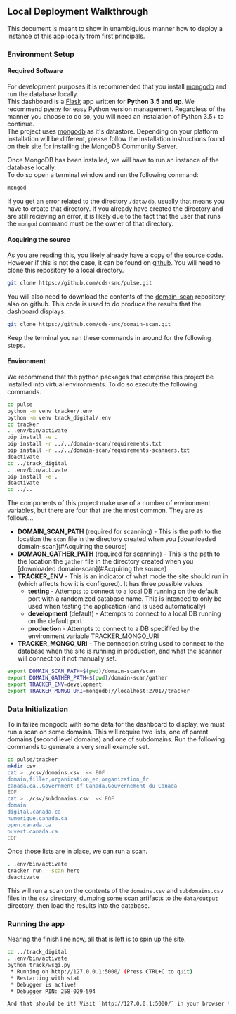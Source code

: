 ## Local Deployment Walkthrough

This document is meant to show in unambiguious manner how to deploy a instance of this app locally from first principals.

### Environment Setup

#### Required Software

For development purposes it is recommended that you install [mongodb](https://www.mongodb.com/) and run the database locally.  
This dashboard is a [Flask](http://flask.pocoo.org/) app written for **Python 3.5 and up**. We recommend [pyenv](https://github.com/pyenv/pyenv) for easy Python version management. Regardless of the manner you choose to do so, you will need an instalation of Python 3.5+ to continue.  
The project uses [mongodb](https://www.mongodb.com/) as it's datastore. Depending on your platform installation will be different, please follow the installation instructions found on their site for installing the MongoDB Community Server.

Once MongoDB has been installed, we will have to run an instance of the database locally.  
To do so open a terminal window and run the following command:
```bash
mongod
```

If you get an error related to the directory `/data/db`, usually that means you have to create that directory. If you already have created the directory and are still recieving an error, it is likely due to the fact that the user that runs the `mongod` command must be the owner of that directory.


#### Acquiring the source

As you are reading this, you likely already have a copy of the source code. However if this is not the case, it can be found on [github](https://github.com/cds-snc/pulse). You will need to clone this repository to a local directory.
```bash
git clone https://github.com/cds-snc/pulse.git
```

You will also need to download the contents of the [domain-scan](https://github.com/cds-snc/domain-scan) repository, also on github. This code is used to do produce the results that the dashboard displays.
```bash
git clone https://github.com/cds-snc/domain-scan.git
```

Keep the terminal you ran these commands in around for the following steps.

#### Environment

We recommend that the python packages that comprise this project be installed into virtual environments. To do so execute the following commands.
```bash
cd pulse
python -m venv tracker/.env
python -m venv track_digital/.env
cd tracker
. .env/bin/activate
pip install -e .
pip install -r ../../domain-scan/requirements.txt
pip install -r ../../domain-scan/requirements-scanners.txt
deactivate
cd ../track_digital
. .env/bin/activate
pip install -e .
deactivate
cd ../..
```

The components of this project make use of a number of environment variables, but there are four that are the most common. They are as follows...  
* **DOMAIN_SCAN_PATH** (required for scanning) - This is the path to the location the `scan` file in the directory created when you [downloaded domain-scan](#Acquiring the source)
* **DOMAON_GATHER_PATH** (required for scanning) - This is the path to the location the `gather` file in the directory created when you [downloaded domain-scan](#Acquiring the source)
* **TRACKER_ENV** - This is an indicator of what mode the site should run in (which affects how it is configured). It has three possible values
  * **testing** - Attempts to connect to a local DB running on the default port with a randomized database name. This is intended to only be used when testing the application (and is used automatically)
  * **development** (default) - Attempts to connect to a local DB running on the default port
  * **production** - Attempts to connect to a DB specififed by the environment variable TRACKER_MONGO_URI
* **TRACKER_MONGO_URI** - The connection string used to connect to the database when the site is running in production, and what the scanner will connect to if not manually set.

```bash
export DOMAIN_SCAN_PATH=$(pwd)/domain-scan/scan
export DOMAIN_GATHER_PATH=$(pwd)/domain-scan/gather
export TRACKER_ENV=development
export TRACKER_MONGO_URI=mongodb://localhost:27017/tracker
```

### Data Initialization

To initalize mongodb with some data for the dashboard to display, we must run a scan on some domains. This will require two lists, one of parent domains (second level domains) and one of subdomains. Run the following commands to generate a very small example set.
```bash
cd pulse/tracker
mkdir csv
cat > ./csv/domains.csv  << EOF
domain,filler,organization_en,organization_fr
canada.ca,,Government of Canada,Gouvernement du Canada
EOF
cat > ./csv/subdomains.csv  << EOF
domain
digital.canada.ca
numerique.canada.ca
open.canada.ca
ouvert.canada.ca
EOF
```

Once those lists are in place, we can run a scan.
```bash
. .env/bin/activate
tracker run --scan here
deactivate
```
This will run a scan on the contents of the `domains.csv` and `subdomains.csv` files in the `csv` directory, dumping some scan artifacts to the `data/output` directory, then load the results into the database.

### Running the app

Nearing the finish line now, all that is left is to spin up the site.
```bash
cd ../track_digital
. .env/bin/activate
python track/wsgi.py
 * Running on http://127.0.0.1:5000/ (Press CTRL+C to quit)
 * Restarting with stat
 * Debugger is active!
 * Debugger PIN: 258-029-594

And that should be it! Visit `http://127.0.0.1:5000/` in your browser to see the locally deployed site.
```
